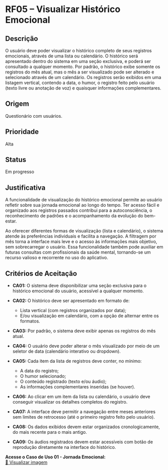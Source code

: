 # RF05 – Visualizar Histórico Emocional

## Descrição  
O usuário deve poder visualizar o histórico completo de seus registros emocionais, através de uma lista ou calendário. O histórico será apresentado dentro do sistema em uma seção exclusiva, e poderá ser consultado a qualquer momento. Por padrão, o histórico exibe somente os registros do mês atual, mas o mês a ser visualizado pode ser alterado e selecionado através de um calendário. Os registros serão exibidos em uma listagem vertical, contendo a data, o humor, o registro feito pelo usuário (texto livre ou anotação de voz) e quaisquer informações complementares.

## Origem  
Questionário com usuários.

## Prioridade  
Alta

## Status  
Em progresso

## Justificativa  
A funcionalidade de visualização do histórico emocional permite ao usuário refletir sobre sua jornada emocional ao longo do tempo. Ter acesso fácil e organizado aos registros passados contribui para a autoconsciência, o reconhecimento de padrões e o acompanhamento da evolução do bem-estar.

Ao oferecer diferentes formas de visualização (lista e calendário), o sistema atende às preferências individuais e facilita a navegação. A filtragem por mês torna a interface mais leve e o acesso às informações mais objetivo, sem sobrecarregar o usuário. Essa funcionalidade também pode auxiliar em futuras consultas com profissionais da saúde mental, tornando-se um recurso valioso e recorrente no uso do aplicativo.

## Critérios de Aceitação

- **CA01:** O sistema deve disponibilizar uma seção exclusiva para o histórico emocional do usuário, acessível a qualquer momento.

- **CA02:** O histórico deve ser apresentado em formato de:  
  - Lista vertical (com registros organizados por data);  
  - E/ou visualização em calendário, com a opção de alternar entre os formatos.

- **CA03:** Por padrão, o sistema deve exibir apenas os registros do mês atual.

- **CA04:** O usuário deve poder alterar o mês visualizado por meio de um seletor de data (calendário interativo ou dropdown).

- **CA05:** Cada item da lista de registros deve conter, no mínimo:  
  - A data do registro;  
  - O humor selecionado;  
  - O conteúdo registrado (texto e/ou áudio);  
  - As informações complementares inseridas (se houver).

- **CA06:** Ao clicar em um item da lista ou calendário, o usuário deve conseguir visualizar os detalhes completos do registro.

- **CA07:** A interface deve permitir a navegação entre meses anteriores sem limites de retrocesso (até o primeiro registro feito pelo usuário).

- **CA08:** Os dados exibidos devem estar organizados cronologicamente, do mais recente para o mais antigo.

- **CA09:** Os áudios registrados devem estar acessíveis com botão de reprodução diretamente na interface do histórico.


 **Acesse o Caso de Uso 01 - Jornada Emocional:**  
[📄 Visualizar imagem](https://drive.google.com/file/d/1uHwN2ZoX-hZo0s-Nux4ztnLxPx7Dcon6/view?usp=sharing)